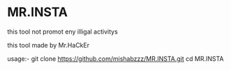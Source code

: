 # MR.INSTA
this tool not promot eny illigal activitys 


this tool made by Mr.HaCkEr

usage:-
git clone https://github.com/mishabzzz/MR.INSTA.git
cd MR.INSTA
